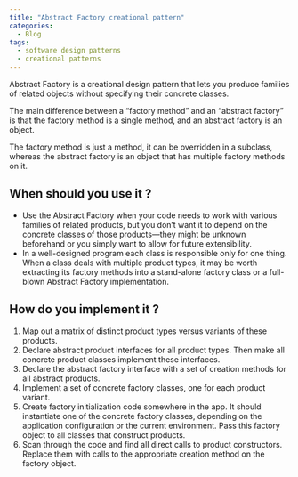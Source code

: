 ```yaml
---
title: "Abstract Factory creational pattern"
categories:
  - Blog
tags:
  - software design patterns
  - creational patterns
---
```


Abstract Factory is a creational design pattern that lets you produce families of related objects without specifying their concrete classes.

The main difference between a “factory method” and an “abstract factory” is that the factory method is a single method, and an abstract factory is an object. 

The factory method is just a method, it can be overridden in a subclass, whereas the abstract factory is an object that has multiple factory methods on it.


<h2>When should you use it ? </h2>

<ul>
<li>Use the Abstract Factory when your code needs to work with various families of related products, but you don’t want it to depend on the concrete classes of those products—they might be unknown beforehand or you simply want to allow for future extensibility.</li>

<li>In a well-designed program each class is responsible only for one thing. When a class deals with multiple product types, it may be worth extracting its factory methods into a stand-alone factory class or a full-blown Abstract Factory implementation.</li>
</ul>

<h2> How do you implement it ? </h2>

<ol>
<li>Map out a matrix of distinct product types versus variants of these products.</li>

<li>Declare abstract product interfaces for all product types. Then make all concrete product classes implement these interfaces.</li>

<li>Declare the abstract factory interface with a set of creation methods for all abstract products.</li>

<li>Implement a set of concrete factory classes, one for each product variant.</li>

<li>Create factory initialization code somewhere in the app. It should instantiate one of the concrete factory classes, depending on the application configuration or the current environment. Pass this factory object to all classes that construct products.</li>

<li>Scan through the code and find all direct calls to product constructors. Replace them with calls to the appropriate creation method on the factory object.</li>

</ol>